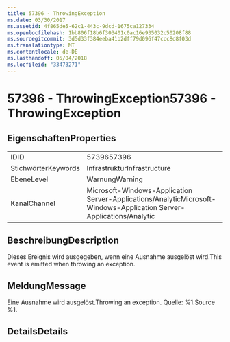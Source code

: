 ```yaml
---
title: 57396 - ThrowingException
ms.date: 03/30/2017
ms.assetid: 4f865de5-62c1-443c-9dcd-1675ca127334
ms.openlocfilehash: 1bb806f18b6f303401c0ac16e935032c50208f88
ms.sourcegitcommit: 3d5d33f384eeba41b2dff79d096f47ccc8d8f03d
ms.translationtype: MT
ms.contentlocale: de-DE
ms.lasthandoff: 05/04/2018
ms.locfileid: "33473271"
---
```

# <a name="57396---throwingexception"></a><span data-ttu-id="46a08-102">57396 - ThrowingException</span><span class="sxs-lookup"><span data-stu-id="46a08-102">57396 - ThrowingException</span></span>
## <a name="properties"></a><span data-ttu-id="46a08-103">Eigenschaften</span><span class="sxs-lookup"><span data-stu-id="46a08-103">Properties</span></span>  
  
|||  
|-|-|  
|<span data-ttu-id="46a08-104">ID</span><span class="sxs-lookup"><span data-stu-id="46a08-104">ID</span></span>|<span data-ttu-id="46a08-105">57396</span><span class="sxs-lookup"><span data-stu-id="46a08-105">57396</span></span>|  
|<span data-ttu-id="46a08-106">Stichwörter</span><span class="sxs-lookup"><span data-stu-id="46a08-106">Keywords</span></span>|<span data-ttu-id="46a08-107">Infrastruktur</span><span class="sxs-lookup"><span data-stu-id="46a08-107">Infrastructure</span></span>|  
|<span data-ttu-id="46a08-108">Ebene</span><span class="sxs-lookup"><span data-stu-id="46a08-108">Level</span></span>|<span data-ttu-id="46a08-109">Warnung</span><span class="sxs-lookup"><span data-stu-id="46a08-109">Warning</span></span>|  
|<span data-ttu-id="46a08-110">Kanal</span><span class="sxs-lookup"><span data-stu-id="46a08-110">Channel</span></span>|<span data-ttu-id="46a08-111">Microsoft-Windows-Application Server-Applications/Analytic</span><span class="sxs-lookup"><span data-stu-id="46a08-111">Microsoft-Windows-Application Server-Applications/Analytic</span></span>|  
  
## <a name="description"></a><span data-ttu-id="46a08-112">Beschreibung</span><span class="sxs-lookup"><span data-stu-id="46a08-112">Description</span></span>  
 <span data-ttu-id="46a08-113">Dieses Ereignis wird ausgegeben, wenn eine Ausnahme ausgelöst wird.</span><span class="sxs-lookup"><span data-stu-id="46a08-113">This event is emitted when throwing an exception.</span></span>  
  
## <a name="message"></a><span data-ttu-id="46a08-114">Meldung</span><span class="sxs-lookup"><span data-stu-id="46a08-114">Message</span></span>  
 <span data-ttu-id="46a08-115">Eine Ausnahme wird ausgelöst.</span><span class="sxs-lookup"><span data-stu-id="46a08-115">Throwing an exception.</span></span> <span data-ttu-id="46a08-116">Quelle: %1.</span><span class="sxs-lookup"><span data-stu-id="46a08-116">Source %1.</span></span>  
  
## <a name="details"></a><span data-ttu-id="46a08-117">Details</span><span class="sxs-lookup"><span data-stu-id="46a08-117">Details</span></span>
